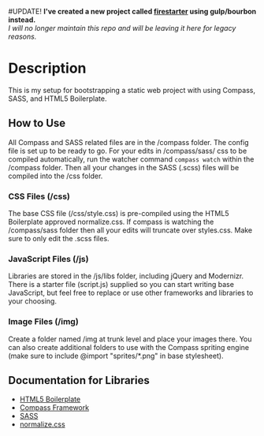 #UPDATE!
__I've created a new project called <a href="https://github.com/xtine/firestarter">firestarter</a> using gulp/bourbon instead.__<br/>
*I will no longer maintain this repo and will be leaving it here for legacy reasons.*


# Description #
This is my setup for bootstrapping a static web project with using Compass, SASS, and HTML5 Boilerplate.

## How to Use ##
All Compass and SASS related files are in the /compass folder.
The config file is set up to be ready to go. For your edits in /compass/sass/ css to be compiled automatically, run the watcher command `compass watch` within the /compass folder. Then all your changes in the SASS (.scss) files will be compiled into the /css folder.

### CSS Files (/css) ###
The base CSS file (/css/style.css) is pre-compiled using the HTML5 Boilerplate approved normalize.css. If compass is watching the /compass/sass folder then all your edits will truncate over styles.css. Make sure to only edit the .scss files.

### JavaScript Files (/js) ###
Libraries are stored in the /js/libs folder, including jQuery and Modernizr.
There is a starter file (script.js) supplied so you can start writing base JavaScript, but feel free to replace or use other frameworks and libraries to your choosing.

### Image Files (/img) ###
Create a folder named /img at trunk level and place your images there. You can also create additional folders to use with the Compass spriting engine (make sure to include @import "sprites/*.png" in base stylesheet).

## Documentation for Libraries ##
* <a href="http://html5boilerplate.com/">HTML5 Boilerplate</a>
* <a href="http://compass-style.org/">Compass Framework</a>
* <a href="http://sass-lang.com/">SASS</a>
* <a href="http://necolas.github.com/normalize.css/">normalize.css</a>
